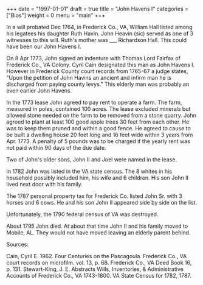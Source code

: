 +++
date = "1997-01-01"
draft = true
title = "John Havens I"
categories = ["Bios"]
weight = 0
menu =  "main"
+++

In a will probated Dec 1764, in Frederick Co., VA, William Hall listed among his legatees his daughter Ruth Havin.  John Heavin (sic) served as one of 3 witnesses to this will.  Ruth's mother was ___ Richardson Hall.  This could have been our John Havens I.

On 8 Apr 1773, John signed an indenture with Thomas Lord Fairfax of Frederick Co., VA Colony.  Cyril Cain designated this man as John Havens I.  However in Frederick County court records from 1765-67 a judge states, "Upon the petition of John Havins an ancient and infirm man he is discharged from paying county levys."  This elderly man was probably an even earlier John Havens.

In the 1773 lease John agreed to pay rent to operate a farm.  The farm, measured in poles, contained 100 acres.  The lease excluded minerals but allowed stone needed on the farm to be removed from a stone quarry.  John agreed to plant at least 100 good apple trees 30 feet from each other.  He was to keep them pruned and within a good fence.  He agreed to cause to be built a dwelling house 20 feet long and 16 feet wide within 3 years from Apr. 1773.  A penalty of 5 pounds was to be charged if the yearly rent was not paid within 90 days of the due date.

Two of John's older sons, John II and Joel were named in the lease.

In 1782 John was listed in the VA state census.  The 8 whites in his household possibly included him, his wife and 6 children.  His son John II lived next door with his family.

The 1787 personal property tax for Frederick Co. listed John Sr. with 3 horses and 6 cows.  He and his son John II appeared side by side on the list.

Unfortunately, the 1790 federal census of VA was destroyed.

About 1795 John died.  At about that time John II and his family moved to Mobile, AL.  They would not have moved leaving an elderly parent behind.

Sources: 

Cain, Cyril E. 1962. Four Centuries on the Pascagoula.
Frederick Co., VA court records on microfilm. vol. 13, p. 68.
Frederick Co., VA Deed Book 16, p. 131.
Stewart-King, J. E. Abstracts Wills, Inventories, & Administrative Accounts of Frederick Co., VA 1743-1800.
VA State Census for 1782, 1787.
